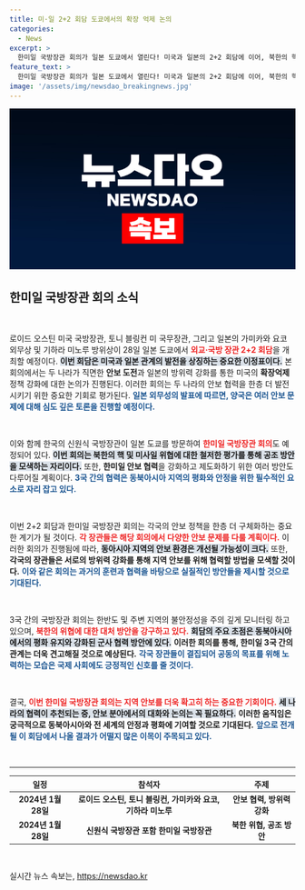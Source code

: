 ```yaml
---
title: 미·일 2+2 회담 도쿄에서의 확장 억제 논의
categories:
  - News
excerpt: >
  한미일 국방장관 회의가 일본 도쿄에서 열린다! 미국과 일본의 2+2 회담에 이어, 북한의 핵 위협에 대한 공조 방안과 안보 협력 강화 논의가 예정되어 있다. 안보의 미래, 그 전환점이 될 이번 회의에 주목하라!
feature_text: >
  한미일 국방장관 회의가 일본 도쿄에서 열린다! 미국과 일본의 2+2 회담에 이어, 북한의 핵 위협에 대한 공조 방안과 안보 협력 강화 논의가 예정되어 있다. 안보의 미래, 그 전환점이 될 이번 회의에 주목하라!
image: '/assets/img/newsdao_breakingnews.jpg'
---
```


<p><img src="/assets/img/newsdao_breakingnews.jpg" alt="implanttips 속보" /></p>

<h2 data-ke-size="size26">한미일 국방장관 회의 소식</h2>

<p data-ke-size="size16">&nbsp;</p>

<p>로이드 오스틴 미국 국방장관, 토니 블링컨 미 국무장관, 그리고 일본의 가미카와 요코 외무상 및 기하라 미노루 방위상이 28일 일본 도쿄에서 <b><span style="color: #ee2323;">외교·국방 장관 2+2 회담</span></b>을 개최할 예정이다. <b><span style="background-color: #21538527;">이번 회담은 미국과 일본 관계의 발전을 상징하는 중요한 이정표이다.</span></b> 본 회의에서는 두 나라가 직면한 <b>안보 도전</b>과 일본의 방위력 강화를 통한 미국의 <b>확장억제</b> 정책 강화에 대한 논의가 진행된다. 이러한 회의는 두 나라의 안보 협력을 한층 더 발전시키기 위한 중요한 기회로 평가된다. <b><span style="color: #1a5490;">일본 외무성의 발표에 따르면, 양국은 여러 안보 문제에 대해 심도 깊은 토론을 진행할 예정이다.</span></b></p>

<p data-ke-size="size16">&nbsp;</p>

<p>이와 함께 한국의 신원식 국방장관이 일본 도쿄를 방문하여 <b><span style="color: #ee2323;">한미일 국방장관 회의</span></b>도 예정되어 있다. <b><span style="background-color: #21538527;">이번 회의는 북한의 핵 및 미사일 위협에 대한 철저한 평가를 통해 공조 방안을 모색하는 자리이다.</span></b> 또한, <b>한미일 안보 협력</b>을 강화하고 제도화하기 위한 여러 방안도 다루어질 계획이다. <b><span style="color: #1a5490;">3국 간의 협력은 동북아시아 지역의 평화와 안정을 위한 필수적인 요소로 자리 잡고 있다.</span></b></p>

<p data-ke-size="size16">&nbsp;</p>

<p>이번 2+2 회담과 한미일 국방장관 회의는 각국의 안보 정책을 한층 더 구체화하는 중요한 계기가 될 것이다. <b><span style="color: #ee2323;">각 장관들은 해당 회의에서 다양한 안보 문제를 다룰 계획이다.</span></b> 이러한 회의가 진행됨에 따라, <b><span style="background-color: #21538527;">동아시아 지역의 안보 환경은 개선될 가능성이 크다.</span></b> 또한, <b>각국의 장관들은 서로의 방위력 강화를 통해 지역 안보를 위해 협력할 방법을 모색할 것이다.</b> <b><span style="color: #1a5490;">이와 같은 회의는 과거의 훈련과 협력을 바탕으로 실질적인 방안들을 제시할 것으로 기대된다.</span></b></p>

<p data-ke-size="size16">&nbsp;</p>

<p>3국 간의 국방장관 회의는 한반도 및 주변 지역의 불안정성을 주의 깊게 모니터링 하고 있으며, <b><span style="color: #ee2323;">북한의 위협에 대한 대처 방안을 강구하고 있다.</span></b> <b><span style="background-color: #21538527;">회담의 주요 초점은 동북아시아에서의 평화 유지와 강화된 군사 협력 방안에 있다.</span></b> <b>이러한 회의를 통해, 한미일 3국 간의 관계는 더욱 견고해질 것으로 예상된다.</b> <b><span style="color: #1a5490;">각국 장관들이 결집되어 공동의 목표를 위해 노력하는 모습은 국제 사회에도 긍정적인 신호를 줄 것이다.</span></b></p>

<p data-ke-size="size16">&nbsp;</p>

<p>결국, <b><span style="color: #ee2323;">이번 한미일 국방장관 회의는 지역 안보를 더욱 확고히 하는 중요한 기회이다.</span></b> <b><span style="background-color: #21538527;">세 나라의 협력이 추천되는 중, 안보 분야에서의 대화와 논의는 꼭 필요하다.</span></b> <b>이러한 움직임은 궁극적으로 동북아시아와 전 세계의 안정과 평화에 기여할 것으로 기대된다.</b> <b><span style="color: #1a5490;">앞으로 전개될 이 회담에서 나올 결과가 어떨지 많은 이목이 주목되고 있다.</span></b></p>

<p data-ke-size="size16">&nbsp;</p>

<hr />

<table>
    <thead>
        <tr>
            <th style="text-align: center; height: 17px;"><b>일정</b></th>
            <th style="text-align: center; height: 17px;"><b>참석자</b></th>
            <th style="text-align: center; height: 17px;"><b>주제</b></th>
        </tr>
    </thead>
    <tbody>
        <tr>
            <td style="text-align: center; height: 17px;"><b>2024년 1월 28일</b></td>
            <td style="text-align: center; height: 17px;"><b>로이드 오스틴, 토니 블링컨, 가미카와 요코, 기하라 미노루</b></td>
            <td style="text-align: center; height: 17px;"><b>안보 협력, 방위력 강화</b></td>
        </tr>
        <tr>
            <td style="text-align: center; height: 17px;"><b>2024년 1월 28일</b></td>
            <td style="text-align: center; height: 17px;"><b>신원식 국방장관 포함 한미일 국방장관</b></td>
            <td style="text-align: center; height: 17px;"><b>북한 위협, 공조 방안</b></td>
        </tr>
    </tbody>
</table>

<p data-ke-size="size16">&nbsp;</p>
실시간 뉴스 속보는, <a href="https://newsdao.kr" rel="dofollow">https://newsdao.kr</a>


